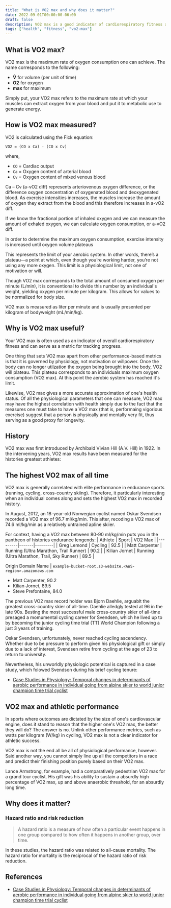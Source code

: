```yaml
---
title: "What is VO2 max and why does it matter?"
date: 2022-09-01T00:00:00-06:00
draft: false
description: VO2 max is a good indicator of cardiorespiratory fitness and equally as good at predicting one's all-cause mortality. In this article, I discuss what VO2 max is, how it is measured, and how to improve it.
tags: ["health", "fitness", "vo2-max"]
---
```


## What is VO2 max?

VO2 max is the maximum rate of oxygen consumption one can achieve. The name corresponds to the following:
* **V̇** for volume (per unit of time)
* **O2** for oxygen
* **max** for maximum

Simply put, your VO2 max refers to the maximum rate at which your muscles can extract oxygen from your blood and put it to metabolic use to generate energy.

## How is VO2 max measured?

VO2 is calculated using the Fick equation:

```
VO2 = (CO x Ca) - (CO x Cv)
```

where,

* `CO` = Cardiac output
* `Ca` = Oxygen content of arterial blood
* `Cv` = Oxygen content of mixed venous blood

Ca – Cv (a-vO2 diff) represents arteriovenous oxygen difference, or the difference oxygen concentration of oxygenated blood and deoxygenated blood. As exercise intensities increases, the muscles increase the amount of oxygen they extract from the blood and this therefore increases in a-vO2 diff.

If we know the fractional portion of inhaled oxygen and we can measure the amount of exhaled oxygen, we can calculate oxygen consumption, or a-vO2 diff.

In order to determine the maximum oxygen consumption, exercise intensity is increased until oxygen volume plateaus

This represents the limit of your aerobic system. In other words, there’s a plateau—a point at which, even though you’re working harder, you’re not using any more oxygen. This limit is a physiological limit, not one of motivation or will.

Though VO2 max corresponds to the total amount of consumed oxygen per minute (L/min), it is conventional to divide this number by an individual's weight, yielding oxygen per minute per kilogram. This allows for values to be normalized for body size.

VO2 max is measured as liter per minute and is usually presented per kilogram of bodyweight (mL/min/kg).

## Why is VO2 max useful?

Your VO2 max is often used as an indicator of overall cardiorespiratory fitness and can serve as a metric for tracking progress.

One thing that sets VO2 max apart from other performance-based metrics is that it is governed by physiology, not motivation or willpower. Once the body can no longer utilzation the oxygen being brought into the body, VO2 will plateau. This plateau corresponds to an individuals maximum oxygen consumption (VO2 max). At this point the aerobic system has reached it's limit.

Likewise, VO2 max gives a more accurate approximation of one's health status. Of all the physiological parameters that one can measure, VO2 max may have the highest correlation with health simply due to the fact that the measures one must take to have a VO2 max (that is, performaing vigorious exercise) suggest that a person is physically and mentally very fit, thus serving as a good proxy for longevity.

## History

VO2 max was first introduced by Archibald Vivian Hill (A.V. Hill) in 1922. In the intervening years, VO2 max results have been measured for the histories greatest athletes:

## The highest VO2 max of all time

VO2 max is generally correlated with elite performance in endurance sports (running, cycling, cross-country skiing). Therefore, it particularly interesting when an individual comes along and sets the highest VO2 max in recorded history.

In August, 2012, an 18-year-old Norwegian cyclist named Oskar Svendsen recorded a VO2 max of 96.7 ml/kg/min. This after, recoding a VO2 max of 74.6 ml/kg/min as a relatively untrained apline skiier.

For context, having a VO2 max between 80-90 ml/kg/min puts you in the pantheon of histories endurance lengends:
| Athlete | Sport | VO2 Max |
|---------|-------|---------|
| Greg Lemond | Cycling | 92.5 |
| Matt Carpenter | Running (Ultra Marathon, Trail Runner) | 90.2 |
| Kilian Jornet | Running (Ultra Marathon, Trail, Sky Runner) | 89.5 |

Origin Domain Name | `example-bucket-root.s3-website.<AWS-region>.amazonaws.com`
* Matt Carpenter, 90.2
* Kílian Jornet, 89.5
* Steve Prefontaine, 84.0

The previous VO2 max record holder was Bjorn Daehlie, arguablt the greatest cross-country skier of all-time. Daehlie alledgly tested at 96 in the late 90s. Besting the most successful male cross-country skier of all-time presaged a momumental cycling career for Svendsen, which he lived up to by becoming the junior cycling time trial (TT) World Champion following a just 3 years of training.

Oskar Svendsen, unfortunately, never reached cycling ascendency. Whether due to be pressure to perform given his physiological gift or simply due to a lack of interest, Svendsen retire from cycling at the age of 23 to return to university.

Nevertheless, his unworldly physiologic potentical is captured in a case study, which folowed Svendson during his brief cycling tenure:
* [Case Studies in Physiology: Temporal changes in determinants of aerobic performance in individual going from alpine skier to world junior champion time trial cyclist](https://pubmed.ncbi.nlm.nih.gov/31194601)

## VO2 max and athletic performance

In sports where outcomes are dictated by the size of one's cardiovascular engine, does it stand to reason that the higher one's VO2 max, the better they will do? The answer is no. Unlink other performance metrics, such as watts per kilogram (W/kg) in cycling, VO2 max is not a clear indicator for athletic success.

VO2 max is not the end all be all of physiological performance, however. Said another way, you cannot simply line up all the competitors in a race and predict their finishing position purely based on their VO2 max.

Lance Armstrong, for example, had a comparatively pedestrian VO2 max for a grand tour cyclist. His gift was his ability to sustain a absurdly high percentage of VO2 max, up and above anaerobic threahold, for an absurdly long time.

## Why does it matter?

### Hazard ratio and risk reduction

>A hazard ratio is a measure of how often a particular event happens in one group compared to how often it happens in another group, over time.

In these studies, the hazard ratio was related to all-cause mortality. The hazard ratio for mortality is the reciprocal of the hazard ratio of risk reduction.

## References

* [Case Studies in Physiology: Temporal changes in determinants of aerobic performance in individual going from alpine skier to world junior champion time trial cyclist](https://pubmed.ncbi.nlm.nih.gov/31194601)
